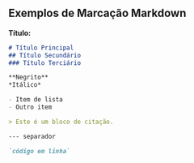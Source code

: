 ## Exemplos de Marcação Markdown

**Título:**  
```markdown
# Título Principal
## Título Secundário
### Título Terciário

**Negrito**
*Itálico*

- Item de lista
- Outro item

> Este é um bloco de citação.

--- separador

`código em linha`